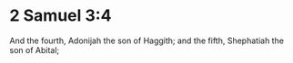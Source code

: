 # 2 Samuel 3:4

And the fourth, Adonijah the son of Haggith; and the fifth, Shephatiah the son of Abital;